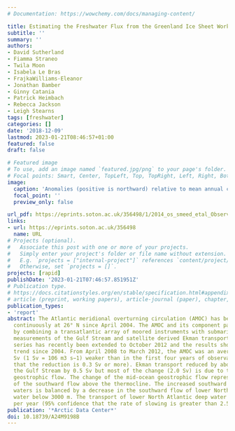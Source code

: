 ```yaml
---
# Documentation: https://wowchemy.com/docs/managing-content/

title: Estimating the Freshwater Flux from the Greenland Ice Sheet Workshop Report, American Geophysical Union, 2018
subtitle: ''
summary: ''
authors:
- David Sutherland
- Fiamma Straneo
- Twila Moon
- Isabela Le Bras
- FrajkaWilliams-Eleanor
- Jonathan Bamber
- Ginny Catania
- Patrick Heimbach
- Rebecca Jackson
- Leigh Stearns
tags: [freshwater]
categories: []
date: '2018-12-09'
lastmod: 2023-01-21T08:46:57+01:00
featured: false
draft: false

# Featured image
# To use, add an image named `featured.jpg/png` to your page's folder.
# Focal points: Smart, Center, TopLeft, Top, TopRight, Left, Right, BottomLeft, Bottom, BottomRight.
image:
  caption: 'Anomalies (positive is northward) relative to mean annual cycle. A 45-day low-pass filter was applied to the time series. Horizontal dashed lines show ± 2 standard deviations and the solid black lines show the average trend ± 1.64 standard errors (i.e. 90 % confidence limits).'
  focal_point: ''
  preview_only: false

url_pdf: https://eprints.soton.ac.uk/356498/1/2014_os_smeed_etal_Observed_decline_of_the_AMOC.pdf
links:
- url: https://eprints.soton.ac.uk/356498
  name: URL
# Projects (optional).
#   Associate this post with one or more of your projects.
#   Simply enter your project's folder or file name without extension.
#   E.g. `projects = ["internal-project"]` references `content/project/deep-learning/index.md`.
#   Otherwise, set `projects = []`.
projects: [rapid]
publishDate: '2023-01-21T07:46:57.851951Z'
# Publication type.
# https://docs.citationstyles.org/en/stable/specification.html#appendix-iii-types
# article (preprint, working papers), article-journal (paper), chapter, dataset, document (catch all), motion_picture (video), post (post on online forum), post-weblog (post on blog), report (technical report, with container-title for chapter within larger report), software, thesis, citation-key (bibtex key) or citation-label (Ferr78, formatted as output label), doi, event-title (name of event), event-place (geographic location), keyword, language (e.g., en or de), license (copyright information), note (descriptive note), publisher, title, t
publication_types:
- 'report'
abstract: The Atlantic meridional overturning circulation (AMOC) has been observed
  continuously at 26° N since April 2004. The AMOC and its component parts are monitored
  by combining a transatlantic array of moored instruments with submarine-cable-based
  measurements of the Gulf Stream and satellite derived Ekman transport. The time
  series has recently been extended to October 2012 and the results show a downward
  trend since 2004. From April 2008 to March 2012, the AMOC was an average of 2.7
  Sv (1 Sv = 106 m3 s−1) weaker than in the first four years of observation (95% confidence
  that the reduction is 0.3 Sv or more). Ekman transport reduced by about 0.2 Sv and
  the Gulf Stream by 0.5 Sv but most of the change (2.0 Sv) is due to the mid-ocean
  geostrophic flow. The change of the mid-ocean geostrophic flow represents a strengthening
  of the southward flow above the thermocline. The increased southward flow of warm
  waters is balanced by a decrease in the southward flow of lower North Atlantic deep
  water below 3000 m. The transport of lower North Atlantic deep water slowed by 7%
  per year (95% confidence that the rate of slowing is greater than 2.5% per year).
publication: '*Arctic Data Center*'
doi: 10.18739/A24M9198B
---
```

